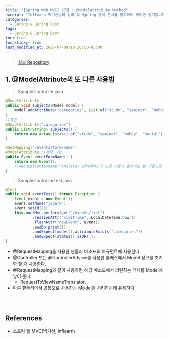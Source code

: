 ```yaml
---
title: "[Spring Web MVC] 27장 : @ModelAttribute Method"
excerpt: "Inflearn 백기선님의 강의 및 Spring 공식 문서를 참고하여 정리한 필기입니다."
categories:
  - Spring & Spring Boot
tags:
  - Spring & Spring Boot
toc: true
toc_sticky: true
last_modified_at: 2020-07-08T10:26:00-05:00
---
```


> [실습 Repository](https://github.com/xlffm3/spring-learning-test/tree/inflearn-mvc)

## 1. @ModelAttribute의 또 다른 사용법

> SampleController.java

```java
@ModelAttribute
public void subjects(Model model) {
    model.addAttribute("categories", List.of("study", "seminar", "hobby", "social"));
}
//혹은
@ModelAttribute("categories")
public List<String> subjects() {
    return new ArrayList<>().of("study", "seminar", "hobby", "social");
}

@GetMapping("/events/form/name")
@ModelAttribute //생략 가능
public Event eventFormName() {
    return new Event();
    //RequestToViewNameTranslator 인터페이스가 요청 이름과 일치하는 뷰 이름으로 리턴을 해줌.
}
```

> SampleControllerTest.java

```java
@Test
public void eventTest() throws Exception {
    Event event = new Event();
    event.setName("jipark");
    event.setId(10);
    this.mockMvc.perform(get("/events/list")
            .sessionAttr("visitTime", LocalDateTime.now())
            .flashAttr("newEvent", event))
            .andDo(print())
            .andExpect(model().attributeExists("categories"))
            .andExpect(status().isOk());
}
```

* @RequestMapping을 사용한 핸들러 메소드의 아규먼트에 사용한다.
* @Controller 또는 @ControllerAdvice를 사용한 클래스에서 Model 정보를 초기화 할 때 사용한다.
* @RequestMapping과 같이 사용하면 해당 메소드에서 리턴하는 객체를 Model에 넣어 준다.
	* RequestToViewNameTranslator.
* 다른 핸들러에서 공통으로 사용하는 Model을 처리하는데 유용하다.

<br>

---

## References

*	스프링 웹 MVC(백기선, Inflearn)
